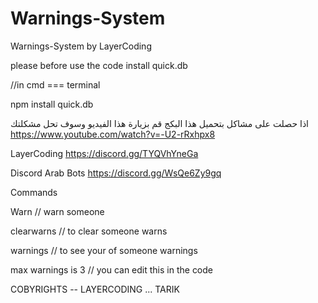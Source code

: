 # Warnings-System
Warnings-System by LayerCoding


please before use the code install quick.db 

//in cmd === terminal

npm install quick.db

اذا حصلت على مشاكل بتحميل هذا البكج قم بزيارة هذا الفيديو وسوف تحل مشكلتك
https://www.youtube.com/watch?v=-U2-rRxhpx8

LayerCoding
https://discord.gg/TYQVhYneGa


Discord Arab Bots
https://discord.gg/WsQe6Zy9gq


Commands

Warn // warn someone

clearwarns // to clear someone warns

warnings // to see your of someone warnings

max warnings is 3 // you can edit this in the code



COBYRIGHTS -- LAYERCODING ... TARIK
